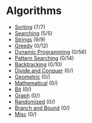 # Algorithms

* [Sorting](https://github.com/shamy1st/algorithms-sorting) (7/7)
* [Searching](https://github.com/shamy1st/algorithms-searching) (5/5)
* [Strings](https://github.com/shamy1st/algorithms-strings) (9/9)
* [Greedy](https://github.com/shamy1st/algorithms-greedy) (0/12)
* [Dynamic Programming](https://github.com/shamy1st/algorithms-dynamic-programming) (0/56)
* [Pattern Searching](https://github.com/shamy1st/algorithms-pattern-searching) (0/14)
* [Backtracking](https://github.com/shamy1st/algorithms-backtracking/) (0/10)
* [Divide and Conquer](https://github.com/shamy1st/algorithms-divide-conquer) (0/)
* [Geometric](https://github.com/shamy1st/algorithms-geometric) (0/)
* [Mathematical](https://github.com/shamy1st/algorithms-mathematical) (0/)
* [Bit](https://github.com/shamy1st/algorithms-bit) (0/)
* [Graph](https://github.com/shamy1st/algorithms-graph) (0/)
* [Randomized](https://github.com/shamy1st/algorithms-randomized) (0/)
* [Branch and Bound](https://github.com/shamy1st/algorithms-branch-bound) (0/)
* [Misc](https://github.com/shamy1st/algorithms-misc) (0/)
